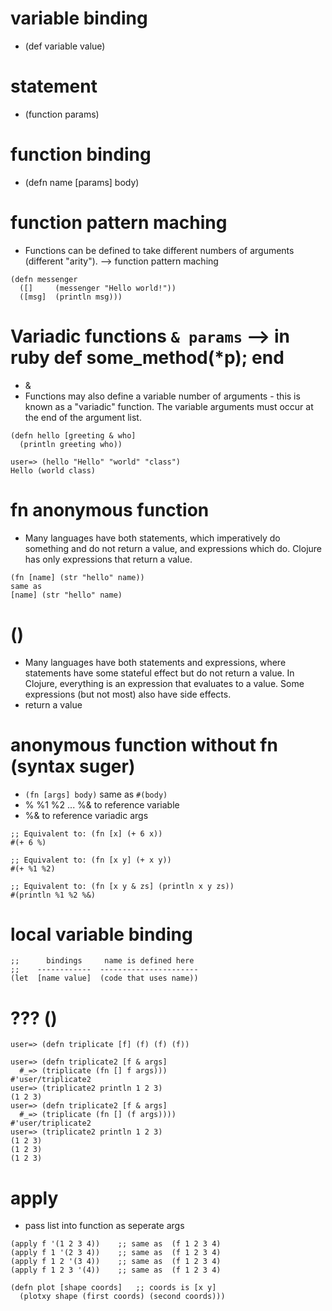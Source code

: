 # variable binding
- (def variable value)
# statement
- (function params)
# function binding
- (defn name [params] body)
# function pattern maching
- Functions can be defined to take different numbers of arguments (different "arity"). --> function pattern maching
```
(defn messenger
  ([]     (messenger "Hello world!"))
  ([msg]  (println msg)))
```
# Variadic functions `& params` -->  in ruby  def some_method(*p); end
- &
- Functions may also define a variable number of arguments - this is known as a "variadic" function. The variable arguments must occur at the end of the argument list.
```
(defn hello [greeting & who]
  (println greeting who))

user=> (hello "Hello" "world" "class")
Hello (world class)
```
# fn anonymous function
- Many languages have both statements, which imperatively do something and do not return a value, and expressions which do. Clojure has only expressions that return a value. 
```
(fn [name] (str "hello" name))
same as 
[name] (str "hello" name)
```
# ()
- Many languages have both statements and expressions, where statements have some stateful effect but do not return a value. In Clojure, everything is an expression that evaluates to a value. Some expressions (but not most) also have side effects.
- return a value
# anonymous function without fn (syntax suger)
- `(fn [args] body)` same as `#(body)`
- % %1 %2 ... %& to reference variable
- %& to reference variadic args
```
;; Equivalent to: (fn [x] (+ 6 x))
#(+ 6 %)

;; Equivalent to: (fn [x y] (+ x y))
#(+ %1 %2)

;; Equivalent to: (fn [x y & zs] (println x y zs))
#(println %1 %2 %&)
```
# local variable binding
```
;;      bindings     name is defined here
;;    ------------  ----------------------
(let  [name value]  (code that uses name))
```

# ??? ()
```
user=> (defn triplicate [f] (f) (f) (f))

user=> (defn triplicate2 [f & args]
  #_=> (triplicate (fn [] f args)))
#'user/triplicate2
user=> (triplicate2 println 1 2 3)
(1 2 3)
user=> (defn triplicate2 [f & args]
  #_=> (triplicate (fn [] (f args))))
#'user/triplicate2
user=> (triplicate2 println 1 2 3)
(1 2 3)
(1 2 3)
(1 2 3)
```

# apply
- pass list into function as seperate args
```
(apply f '(1 2 3 4))    ;; same as  (f 1 2 3 4)
(apply f 1 '(2 3 4))    ;; same as  (f 1 2 3 4)
(apply f 1 2 '(3 4))    ;; same as  (f 1 2 3 4)
(apply f 1 2 3 '(4))    ;; same as  (f 1 2 3 4)

(defn plot [shape coords]   ;; coords is [x y]
  (plotxy shape (first coords) (second coords)))
```
